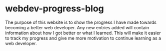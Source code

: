 # webdev-progress-blog
The purpose of this website is to show the progress I have made towards becoming a better web developer. Any new entries added will contain information about how I got better or what I learned. This will make it easier to track my progress and give me more motivation to continue learning as a web developer.